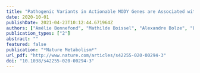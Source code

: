 ```yaml
---
title: "Pathogenic Variants in Actionable MODY Genes are Associated with Type 2 Diabetes"
date: 2020-10-01
publishDate: 2021-04-23T10:12:44.671964Z
authors: ["Amélie Bonnefond", "Mathilde Boissel", "Alexandre Bolze", "Emmanuelle Durand", "Bénédicte Toussaint", "Emmanuel Vaillant", "Stefan Gaget", "Franck De Graeve", "Aurélie Dechaume", "Frédéric Allegaert", "David Le Guilcher", "Loïc Yengo", "Véronique Dhennin", "Jean-Michel Borys", "James T. Lu", "Elizabeth T. Cirulli", "Gai Elhanan", "Ronan Roussel", "Beverley Balkau", "Michel Marre", "Sylvia Franc", "Guillaume Charpentier", "Martine Vaxillaire", "Mickaël Canouil", "Nicole L. Washington", "Joseph J. Grzymski", "Philippe Froguel"]
publication_types: ["2"]
abstract: ""
featured: false
publication: "*Nature Metabolism*"
url_pdf: "http://www.nature.com/articles/s42255-020-00294-3"
doi: "10.1038/s42255-020-00294-3"
---
```


